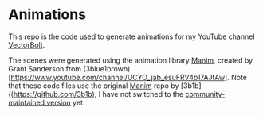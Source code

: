 # Animations

This repo is the code used to generate animations for my YouTube channel [VectorBolt](https://www.youtube.com/channel/UCN3uzbzGgzp75Cl2Ai73QSA). 

The scenes were generated using the animation library [Manim](https://github.com/3b1b/manim), created by Grant Sanderson from (3blue1brown)[https://www.youtube.com/channel/UCYO_jab_esuFRV4b17AJtAw].
Note that these code files use the original [Manim](https://github.com/3b1b/manim) repo by [3b1b]((https://github.com/3b1b); I have not switched to the [community-maintained version](https://github.com/ManimCommunity/manim/) yet.
